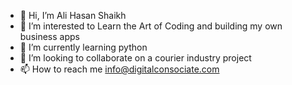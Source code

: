 - 👋 Hi, I’m Ali Hasan Shaikh
- 👀 I’m interested to Learn the Art of Coding and building my own business apps
- 🌱 I’m currently learning python
- 💞️ I’m looking to collaborate on a courier industry project
- 📫 How to reach me info@digitalconsociate.com

<!---
ialihasanshaikh/ialihasanshaikh is a ✨ special ✨ repository because its `README.md` (this file) appears on your GitHub profile.
You can click the Preview link to take a look at your changes.
--->
